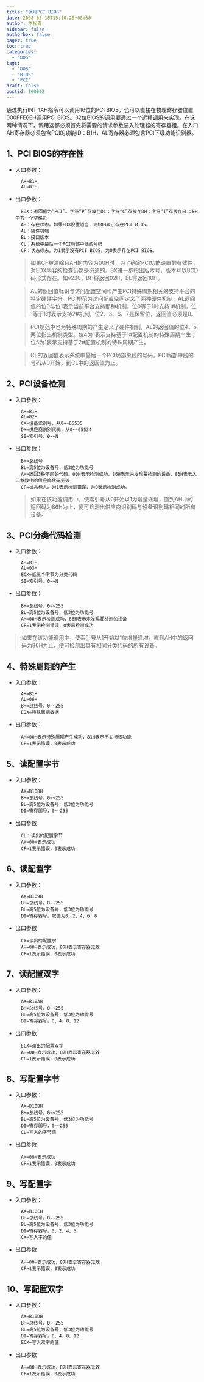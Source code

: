 ```yaml
---
title: "调用PCI BIOS"
date: 2008-03-18T15:10:28+08:00
author: 华松青
sidebar: false
authorbox: false
pager: true
toc: true
categories:
  - "DOS"
tags:
  - "DOS"
  - "BIOS"
  - "PCI"
draft: false
postid: 160002
---
```



通过执行INT 1AH指令可以调用16位的PCI BIOS，也可以直接在物理寄存器位置000FFE6EH调用PCI BIOS。32位BIOS的调用要通过一个远程调用来实现。在这两种情况下，调用这都必须首先将需要的请求参数装入处理器的寄存器组。在入口AH寄存器必须包含PCI的功能ID：B1H，AL寄存器必须包含PCI下级功能识别器。
<!--more-->

## 1、PCI BIOS的存在性
* 入口参数：
  ```
    AH=B1H
    AL=01H
  ```
* 出口参数：
  ```
    EDX：返回值为“PCI”。字符“P”存放在DL；字符“C”存放在DH；字符“I”存放在EL；EH中方一个空格符
    AH：存在状态。如果EDX设置适当，则00H表示存在PCI BIOS。
    AL：硬件机制
    BL：接口版本
    CL：系统中最后一个PCI局部中线的号码
    CF：状态标志。为1表示没有PCI BIOS，为0表示存在PCI BIOS。
  ```

  > 如果CF被清除且AH的内容为00H时，为了确定PCI功能设置的有效性，对EDX内容的检查仍然是必须的。BX进一步指出版本号，版本号以BCD码形式存在。如v2.10，BH将返回02H，BL将返回10H。

  > AL的返回值标识与访问配置空间和产生PCI特殊周期相关的支持平台的特定硬件字符。PCI规范为访问配置空间定义了两种硬件机制，AL返回值的位0与位1表示当前平台支持那种机制。位0等于1时支持1#机制，位1等于1时表示支持2#机制，位2、3、6、7是保留位，返回值必须是0。

  > PCI规范中也为特殊周期的产生定义了硬件机制，AL的返回值的位4、5两位指出机制类型。位4为1表示支持基于1#配置机制的特殊周期产生；位5为1表示支持基于2#配置机制的特殊周期产生。

  > CL的返回值表示系统中最后一个PCI局部总线的号码，PCI局部中线的号码从0开始，到CL中的返回值为止。

## 2、PCI设备检测
* 入口参数：
  ```
    AH=B1H
    AL=02H
    CX=设备识别号，从0~~65535
    DX=供应商识别代码，从0~~65534
    SI=索引号，0~~N
  ```
* 出口参数：
  ```
    BH=总线号
    BL=高5位为设备号，低3位为功能号
    AH=返回3种不同的代码。00H表示检测成功，86H表示未发现要检测的设备，83H表示入口参数中的供应商代码无效
    CF=状态标志。为1表示检测错误，为0表示检测成功。
  ```

  > 如果在该功能调用中，使索引号从0开始以1为增量递增，直到AH中的返回码为86H为止，便可检测出供应商识别码与设备识别码相同的所有设备。

## 3、PCI分类代码检测
* 入口参数：
  ```
    AH=B1H
    AL=03H
    ECX=低三个字节为分类代码
    SI=索引号，0~~N
  ```
* 出口参数：
  ```
    BH=总线号，0~~255
    BL=高5位为设备号，低3位为功能号
    AH=00H表示检测成功，86H表示未发现要检测的设备
    CF=1表示检测错误，0表示检测成功
  ```

> 如果在该功能调用中，使索引号从1开始以1位增量递增，直到AH中的返回码为86H为止，便可检测出具有相同分类代码的所有设备。

## 4、特殊周期的产生
* 入口参数：
  ```
    AH=B1H
    AL=06H
    BH=总线号，0~~255
    EDX=特殊周期数据
  ```
* 出口参数：
  ```
    AH=00H表示特殊周期产生成功，81H表示不支持该功能
    CF=1表示错误，0表示成功
  ```
## 5、读配置字节
* 入口参数：
  ```
    AX=B108H
    BH=总线号，0~~255
    BL=高5位为设备号，低3位为功能号
    DI=寄存器号，0~~255
  ```
* 出口参数
  ```
    CL：读出的配置字节
    AH=00H表示成功
    CF=1表示错误，0表示成功
  ```

## 6、读配置字
* 入口参数：
  ```
    AX=B109H
    BH=总线号，0~~255
    BL=高5位为设备号，低3位为功能号
    DI=寄存器号，取值为0、2、4、6、8
  ```
* 出口参数
  ```
    CX=读出的配置字
    AH=00H表示成功，87H表示寄存器无效
    CF=1表示错误，0表示成功
  ```

## 7、读配置双字
* 入口参数：
  ```
    AX=B10AH
    BH=总线号，0~~255
    BL=高5位为设备号，低3位为功能号
    DI=寄存器号，0、4、8、12
  ```
* 出口参数
  ```
    ECX=读出的配置双字
    AH=00H表示成功，87H表示寄存器无效
    CF=1表示错误，0表示成功
  ```

## 8、写配置字节
* 入口参数：
  ```
    AX=B10BH
    BH=总线号，0~~255
    BL=高5位为设备号，低3位为功能号
    DI=寄存器号，0~~255
    CL=写入的字节值
  ```
* 出口参数
  ```
    AH=00H表示成功
    CF=1表示错误，0表示成功
  ```

## 9、写配置字
* 入口参数：
  ```
    AX=B10CH
    BH=总线号，0~~255
    BL=高5位为设备号，低3位为功能号
    DI=寄存器号，0、2、4、6
    CX=写入字的值
  ```
* 出口参数
  ```
    AH=00H表示成功，87H表示寄存器无效
    CF=1表示错误，0表示成功
  ```

## 10、写配置双字
* 入口参数：
  ```
    AX=B10DH
    BH=总线号，0~~255
    BL=高5位为设备号，低3位为功能号
    DI=寄存器号，0、4、8、12
    ECX=写入双字的值
  ```
* 出口参数
  ```
    AH=00H表示成功，87H表示寄存器无效
    CF=1表示错误，0表示成功
  ```

